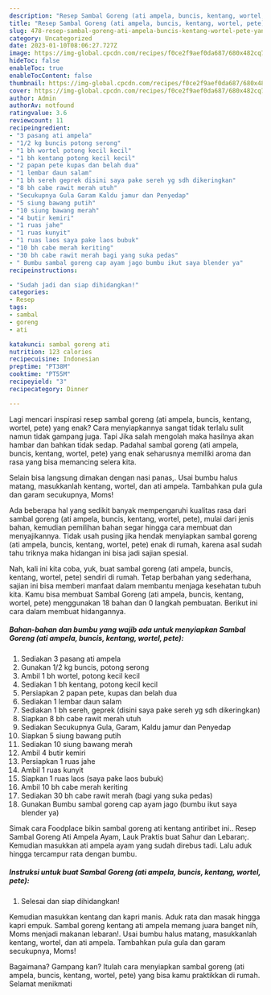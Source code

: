 ```yaml
---
description: "Resep Sambal Goreng (ati ampela, buncis, kentang, wortel, pete) yang Enak Banget"
title: "Resep Sambal Goreng (ati ampela, buncis, kentang, wortel, pete) yang Enak Banget"
slug: 478-resep-sambal-goreng-ati-ampela-buncis-kentang-wortel-pete-yang-enak-banget
category: Uncategorized
date: 2023-01-10T08:06:27.727Z
image: https://img-global.cpcdn.com/recipes/f0ce2f9aef0da687/680x482cq70/sambal-goreng-ati-ampela-buncis-kentang-wortel-pete-foto-resep-utama.jpg
hideToc: false
enableToc: true
enableTocContent: false
thumbnail: https://img-global.cpcdn.com/recipes/f0ce2f9aef0da687/680x482cq70/sambal-goreng-ati-ampela-buncis-kentang-wortel-pete-foto-resep-utama.jpg
cover: https://img-global.cpcdn.com/recipes/f0ce2f9aef0da687/680x482cq70/sambal-goreng-ati-ampela-buncis-kentang-wortel-pete-foto-resep-utama.jpg
author: Admin
authorAv: notfound
ratingvalue: 3.6
reviewcount: 11
recipeingredient:
- "3 pasang ati ampela"
- "1/2 kg buncis potong serong"
- "1 bh wortel potong kecil kecil"
- "1 bh kentang potong kecil kecil"
- "2 papan pete kupas dan belah dua"
- "1 lembar daun salam"
- "1 bh sereh geprek disini saya pake sereh yg sdh dikeringkan"
- "8 bh cabe rawit merah utuh"
- "Secukupnya Gula Garam Kaldu jamur dan Penyedap"
- "5 siung bawang putih"
- "10 siung bawang merah"
- "4 butir kemiri"
- "1 ruas jahe"
- "1 ruas kunyit"
- "1 ruas laos saya pake laos bubuk"
- "10 bh cabe merah keriting"
- "30 bh cabe rawit merah bagi yang suka pedas"
- " Bumbu sambal goreng cap ayam jago bumbu ikut saya blender ya"
recipeinstructions:

- "Sudah jadi dan siap dihidangkan!"
categories:
- Resep
tags:
- sambal
- goreng
- ati

katakunci: sambal goreng ati 
nutrition: 123 calories
recipecuisine: Indonesian
preptime: "PT38M"
cooktime: "PT55M"
recipeyield: "3"
recipecategory: Dinner

---
```



Lagi mencari inspirasi resep sambal goreng (ati ampela, buncis, kentang, wortel, pete) yang enak? Cara menyiapkannya sangat tidak terlalu sulit namun tidak gampang juga. Tapi Jika salah mengolah maka hasilnya akan hambar dan bahkan tidak sedap. Padahal sambal goreng (ati ampela, buncis, kentang, wortel, pete) yang enak seharusnya memiliki aroma dan rasa yang bisa memancing selera kita.


Selain bisa langsung dimakan dengan nasi panas,. Usai bumbu halus matang, masukkanlah kentang, wortel, dan ati ampela. Tambahkan pula gula dan garam secukupnya, Moms!

Ada beberapa hal yang sedikit banyak mempengaruhi kualitas rasa dari sambal goreng (ati ampela, buncis, kentang, wortel, pete), mulai dari jenis bahan, kemudian pemilihan bahan segar hingga cara membuat dan menyajikannya. Tidak usah pusing jika hendak menyiapkan sambal goreng (ati ampela, buncis, kentang, wortel, pete) enak di rumah, karena asal sudah tahu triknya maka hidangan ini bisa jadi sajian spesial.


Nah, kali ini kita coba, yuk, buat sambal goreng (ati ampela, buncis, kentang, wortel, pete) sendiri di rumah. Tetap berbahan yang sederhana, sajian ini bisa memberi manfaat dalam membantu menjaga kesehatan tubuh kita. Kamu bisa membuat Sambal Goreng (ati ampela, buncis, kentang, wortel, pete) menggunakan 18 bahan dan 0 langkah pembuatan. Berikut ini cara dalam membuat hidangannya.

<!--inarticleads1-->

##### Bahan-bahan dan bumbu yang wajib ada untuk menyiapkan Sambal Goreng (ati ampela, buncis, kentang, wortel, pete):

1. Sediakan 3 pasang ati ampela
1. Gunakan 1/2 kg buncis, potong serong
1. Ambil 1 bh wortel, potong kecil kecil
1. Sediakan 1 bh kentang, potong kecil kecil
1. Persiapkan 2 papan pete, kupas dan belah dua
1. Sediakan 1 lembar daun salam
1. Sediakan 1 bh sereh, geprek (disini saya pake sereh yg sdh dikeringkan)
1. Siapkan 8 bh cabe rawit merah utuh
1. Sediakan Secukupnya Gula, Garam, Kaldu jamur dan Penyedap
1. Siapkan 5 siung bawang putih
1. Sediakan 10 siung bawang merah
1. Ambil 4 butir kemiri
1. Persiapkan 1 ruas jahe
1. Ambil 1 ruas kunyit
1. Siapkan 1 ruas laos (saya pake laos bubuk)
1. Ambil 10 bh cabe merah keriting
1. Sediakan 30 bh cabe rawit merah (bagi yang suka pedas)
1. Gunakan  Bumbu sambal goreng cap ayam jago (bumbu ikut saya blender ya)


Simak cara Foodplace bikin sambal goreng ati kentang antiribet ini.. Resep Sambal Goreng Ati Ampela Ayam, Lauk Praktis buat Sahur dan Lebaran;. Kemudian masukkan ati ampela ayam yang sudah direbus tadi. Lalu aduk hingga tercampur rata dengan bumbu. 

<!--inarticleads2-->

##### Instruksi untuk buat Sambal Goreng (ati ampela, buncis, kentang, wortel, pete):


1. Selesai dan siap dihidangkan!

Kemudian masukkan kentang dan kapri manis. Aduk rata dan masak hingga kapri empuk. Sambal goreng kentang ati ampela memang juara banget nih, Moms menjadi makanan lebaran!. Usai bumbu halus matang, masukkanlah kentang, wortel, dan ati ampela. Tambahkan pula gula dan garam secukupnya, Moms! 

Bagaimana? Gampang kan? Itulah cara menyiapkan sambal goreng (ati ampela, buncis, kentang, wortel, pete) yang bisa kamu praktikkan di rumah. Selamat menikmati
